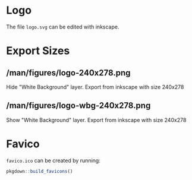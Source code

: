 # Logo
The file `logo.svg` can be edited with inkscape.

# Export Sizes
## /man/figures/logo-240x278.png
Hide "White Background" layer. Export from inkscape with size 240x278

## /man/figures/logo-wbg-240x278.png
Show "White Background" layer. Export from inkscape with size 240x278

# Favico
`favico.ico` can be created by running:

```r
pkgdown::build_favicons()
```

